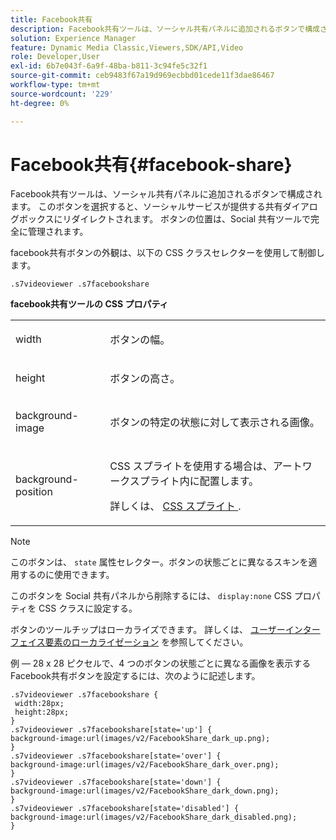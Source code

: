 ```yaml
---
title: Facebook共有
description: Facebook共有ツールは、ソーシャル共有パネルに追加されるボタンで構成されます。 このボタンを選択すると、ソーシャルサービスが提供する共有ダイアログボックスにリダイレクトされます。 ボタンの位置は、Social 共有ツールで完全に管理されます。
solution: Experience Manager
feature: Dynamic Media Classic,Viewers,SDK/API,Video
role: Developer,User
exl-id: 6b7e043f-6a9f-48ba-b811-3c94fe5c32f1
source-git-commit: ceb9483f67a19d969ecbbd01cede11f3dae86467
workflow-type: tm+mt
source-wordcount: '229'
ht-degree: 0%

---
```


# Facebook共有{#facebook-share}

Facebook共有ツールは、ソーシャル共有パネルに追加されるボタンで構成されます。 このボタンを選択すると、ソーシャルサービスが提供する共有ダイアログボックスにリダイレクトされます。 ボタンの位置は、Social 共有ツールで完全に管理されます。

<!--<a id="section_ADDF98E91AF24F618289D1682A5FB13A"></a>-->

facebook共有ボタンの外観は、以下の CSS クラスセレクターを使用して制御します。

```
.s7videoviewer .s7facebookshare
```

**facebook共有ツールの CSS プロパティ**

<table id="table_C48C56E696304C9BAFEE71BA9EA9A174"> 
 <tbody> 
  <tr> 
   <td colname="col1"> <p> <span class="codeph"> width </span> </p> </td> 
   <td colname="col2"> <p>ボタンの幅。 </p> </td> 
  </tr> 
  <tr> 
   <td colname="col1"> <p> <span class="codeph"> height </span> </p> </td> 
   <td colname="col2"> <p>ボタンの高さ。 </p> </td> 
  </tr> 
  <tr> 
   <td colname="col1"> <p> <span class="codeph"> background-image </span> </p> </td> 
   <td colname="col2"> <p> ボタンの特定の状態に対して表示される画像。 </p> </td> 
  </tr> 
  <tr> 
   <td colname="col1"> <p> <span class="codeph"> background-position </span> </p> </td> 
   <td colname="col2"> <p> CSS スプライトを使用する場合は、アートワークスプライト内に配置します。 </p> <p>詳しくは、 <a href="../../../c-html5-s7-aem-asset-viewers/c-html5-video-reference/c-html5-video-viewer-20-customizingviewer/c-html5-video-viewer-20-customizingviewer.md#section-9b6d8d601cb441d08214dada7bb4eddc" format="dita" scope="local"> CSS スプライト </a>. </p> </td> 
  </tr> 
 </tbody> 
</table>

>[!NOTE]
>
>このボタンは、 `state` 属性セレクター。ボタンの状態ごとに異なるスキンを適用するのに使用できます。

このボタンを Social 共有パネルから削除するには、 `display:none` CSS プロパティを CSS クラスに設定する。

ボタンのツールチップはローカライズできます。 詳しくは、 [ユーザーインターフェイス要素のローカライゼーション](../../../c-html5-s7-aem-asset-viewers/c-html5-video-reference/r-html5-video-viewer-20-localization.md#concept-1d5ca2d8480f4064a51eddba13940aad) を参照してください。

例 — 28 x 28 ピクセルで、4 つのボタンの状態ごとに異なる画像を表示するFacebook共有ボタンを設定するには、次のように記述します。

```
.s7videoviewer .s7facebookshare { 
 width:28px; 
 height:28px; 
} 
.s7videoviewer .s7facebookshare[state='up'] { 
background-image:url(images/v2/FacebookShare_dark_up.png); 
} 
.s7videoviewer .s7facebookshare[state='over'] { 
background-image:url(images/v2/FacebookShare_dark_over.png); 
} 
.s7videoviewer .s7facebookshare[state='down'] { 
background-image:url(images/v2/FacebookShare_dark_down.png); 
} 
.s7videoviewer .s7facebookshare[state='disabled'] { 
background-image:url(images/v2/FacebookShare_dark_disabled.png); 
}
```
